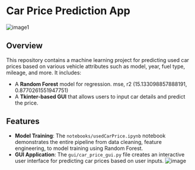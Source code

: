 # Car Price Prediction App
![image1](https://github.com/user-attachments/assets/55f1c59f-9d71-4b7f-a6de-3837957b9e68)

## Overview
This repository contains a machine learning project for predicting used car prices based on various vehicle attributes such as model, year, fuel type, mileage, and more. It includes:
- A **Random Forest** model for regression.
 mse, r2 (15.133098857888191, 0.8770261551947751)
- A **Tkinter-based GUI** that allows users to input car details and predict the price.

## Features
- **Model Training**: The `notebooks/usedCarPrice.ipynb` notebook demonstrates the entire pipeline from data cleaning, feature engineering, to model training using Random Forest.
- **GUI Application**: The `gui/car_price_gui.py` file creates an interactive user interface for predicting car prices based on user inputs.
![image](https://github.com/user-attachments/assets/a4de8a79-2227-4002-9f5e-840daca03aa1)
